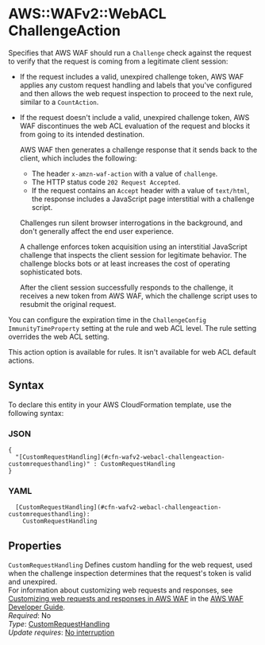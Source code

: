 # AWS::WAFv2::WebACL ChallengeAction<a name="aws-properties-wafv2-webacl-challengeaction"></a>

Specifies that AWS WAF should run a `Challenge` check against the request to verify that the request is coming from a legitimate client session:

- If the request includes a valid, unexpired challenge token, AWS WAF applies any custom request handling and labels that you've configured and then allows the web request inspection to proceed to the next rule, similar to a `CountAction`\.
- If the request doesn't include a valid, unexpired challenge token, AWS WAF discontinues the web ACL evaluation of the request and blocks it from going to its intended destination\.

  AWS WAF then generates a challenge response that it sends back to the client, which includes the following:

  - The header `x-amzn-waf-action` with a value of `challenge`\.
  - The HTTP status code `202 Request Accepted`\.
  - If the request contains an `Accept` header with a value of `text/html`, the response includes a JavaScript page interstitial with a challenge script\.

  Challenges run silent browser interrogations in the background, and don't generally affect the end user experience\.

  A challenge enforces token acquisition using an interstitial JavaScript challenge that inspects the client session for legitimate behavior\. The challenge blocks bots or at least increases the cost of operating sophisticated bots\.

  After the client session successfully responds to the challenge, it receives a new token from AWS WAF, which the challenge script uses to resubmit the original request\.

You can configure the expiration time in the `ChallengeConfig` `ImmunityTimeProperty` setting at the rule and web ACL level\. The rule setting overrides the web ACL setting\.

This action option is available for rules\. It isn't available for web ACL default actions\.

## Syntax<a name="aws-properties-wafv2-webacl-challengeaction-syntax"></a>

To declare this entity in your AWS CloudFormation template, use the following syntax:

### JSON<a name="aws-properties-wafv2-webacl-challengeaction-syntax.json"></a>

```
{
  "[CustomRequestHandling](#cfn-wafv2-webacl-challengeaction-customrequesthandling)" : CustomRequestHandling
}
```

### YAML<a name="aws-properties-wafv2-webacl-challengeaction-syntax.yaml"></a>

```
  [CustomRequestHandling](#cfn-wafv2-webacl-challengeaction-customrequesthandling):
    CustomRequestHandling
```

## Properties<a name="aws-properties-wafv2-webacl-challengeaction-properties"></a>

`CustomRequestHandling` <a name="cfn-wafv2-webacl-challengeaction-customrequesthandling"></a>
Defines custom handling for the web request, used when the challenge inspection determines that the request's token is valid and unexpired\.  
For information about customizing web requests and responses, see [Customizing web requests and responses in AWS WAF](https://docs.aws.amazon.com/waf/latest/developerguide/waf-custom-request-response.html) in the [AWS WAF Developer Guide](https://docs.aws.amazon.com/waf/latest/developerguide/waf-chapter.html)\.  
_Required_: No  
_Type_: [CustomRequestHandling](aws-properties-wafv2-webacl-customrequesthandling.md)  
_Update requires_: [No interruption](https://docs.aws.amazon.com/AWSCloudFormation/latest/UserGuide/using-cfn-updating-stacks-update-behaviors.html#update-no-interrupt)
